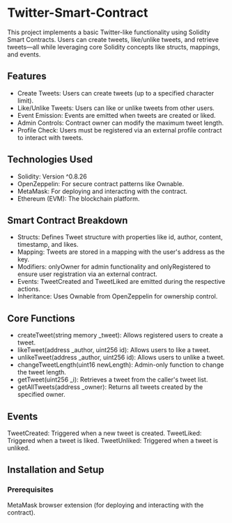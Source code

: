 # Twitter-Smart-Contract

This project implements a basic Twitter-like functionality using Solidity Smart Contracts. Users can create tweets, like/unlike tweets, and retrieve tweets—all while leveraging core Solidity concepts like structs, mappings, and events.

## Features
- Create Tweets: Users can create tweets (up to a specified character limit).
- Like/Unlike Tweets: Users can like or unlike tweets from other users.
- Event Emission: Events are emitted when tweets are created or liked.
- Admin Controls: Contract owner can modify the maximum tweet length.
- Profile Check: Users must be registered via an external profile contract to interact with tweets.

## Technologies Used
- Solidity: Version ^0.8.26
- OpenZeppelin: For secure contract patterns like Ownable.
- MetaMask: For deploying and interacting with the contract.
- Ethereum (EVM): The blockchain platform.
## Smart Contract Breakdown
- Structs: Defines Tweet structure with properties like id, author, content, timestamp, and likes.
- Mapping: Tweets are stored in a mapping with the user's address as the key.
- Modifiers: onlyOwner for admin functionality and onlyRegistered to ensure user registration via an external contract.
- Events: TweetCreated and TweetLiked are emitted during the respective actions.
- Inheritance: Uses Ownable from OpenZeppelin for ownership control.
## Core Functions
- createTweet(string memory _tweet): Allows registered users to create a tweet.
- likeTweet(address _author, uint256 id): Allows users to like a tweet.
- unlikeTweet(address _author, uint256 id): Allows users to unlike a tweet.
- changeTweetLength(uint16 newLength): Admin-only function to change the tweet length.
- getTweet(uint256 _i): Retrieves a tweet from the caller's tweet list.
- getAllTweets(address _owner): Returns all tweets created by the specified owner.
## Events
TweetCreated: Triggered when a new tweet is created.
TweetLiked: Triggered when a tweet is liked.
TweetUnliked: Triggered when a tweet is unliked.
## Installation and Setup
### Prerequisites
MetaMask browser extension (for deploying and interacting with the contract).
